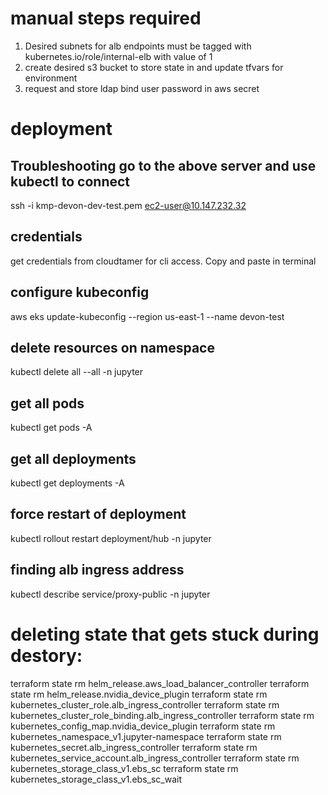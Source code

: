 # manual steps required
1. Desired subnets for alb endpoints must be tagged with kubernetes.io/role/internal-elb with value of 1
2. create desired s3 bucket to store state in and update tfvars for environment
3. request and store ldap bind user password in aws secret
# deployment
## Troubleshooting go to the above server and use kubectl to connect
ssh -i kmp-devon-dev-test.pem ec2-user@10.147.232.32

## credentials
get credentials from cloudtamer for cli access. Copy and paste in terminal

## configure kubeconfig
aws eks update-kubeconfig --region us-east-1 --name devon-test

## delete resources on namespace
kubectl delete all --all -n jupyter

## get all pods
kubectl get pods -A

## get all deployments
kubectl get deployments -A

## force restart of deployment
kubectl rollout restart deployment/hub -n jupyter

## finding alb ingress address
kubectl describe service/proxy-public -n jupyter


# deleting state that gets stuck during destory:

terraform state rm helm_release.aws_load_balancer_controller
terraform state rm helm_release.nvidia_device_plugin
terraform state rm kubernetes_cluster_role.alb_ingress_controller
terraform state rm kubernetes_cluster_role_binding.alb_ingress_controller
terraform state rm kubernetes_config_map.nvidia_device_plugin
terraform state rm kubernetes_namespace_v1.jupyter-namespace
terraform state rm kubernetes_secret.alb_ingress_controller
terraform state rm kubernetes_service_account.alb_ingress_controller
terraform state rm kubernetes_storage_class_v1.ebs_sc
terraform state rm kubernetes_storage_class_v1.ebs_sc_wait